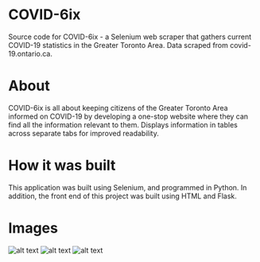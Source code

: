 # COVID-6ix
Source code for COVID-6ix - a Selenium web scraper that gathers current COVID-19 statistics in the Greater Toronto Area. Data scraped from covid-19.ontario.ca.

# About
COVID-6ix is all about keeping citizens of the Greater Toronto Area informed on COVID-19 by developing a one-stop website where they can find all the information relevant to them. Displays information in tables across separate tabs for improved readability.
  
# How it was built
This application was built using Selenium, and programmed in Python. In addition, the front end of this project was built using HTML and Flask.

# Images
![alt text](https://cdn.discordapp.com/attachments/903863754486333484/1064883231201165372/image.png)
![alt text](https://cdn.discordapp.com/attachments/903863754486333484/1064883639663460443/image.png)
![alt text](https://cdn.discordapp.com/attachments/903863754486333484/1064883708693336104/image.png)
